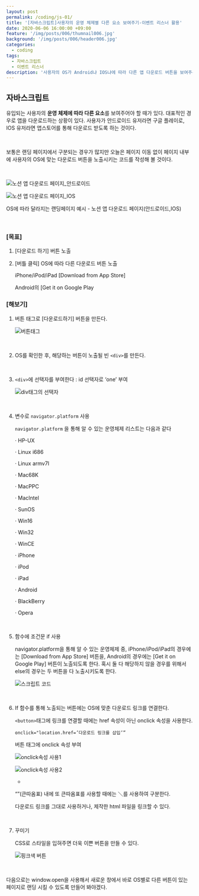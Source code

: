 ```yaml
---
layout: post
permalink: /coding/js-01/
title: '[자바스크립트]사용자의 운영 체제별 다른 요소 보여주기-이벤트 리스너 활용'
date: 2020-06-06 16:00:00 +09:00
feature: '/img/posts/006/thumnail006.jpg'
background: '/img/posts/006/header006.jpg'
categories:
  - coding
tags:
  - 자바스크립트
  - 이벤트 리스너
description: '사용자의 OS가 Android냐 IOS냐에 따라 다른 앱 다운로드 버튼을 보여주는 코드를 만들어보자.'
---
```


## 자바스크립트

유입되는 사용자의 **운영 체제에 따라 다른 요소**를 보여주어야 할 때가 있다. 대표적인 경우로 앱을 다운로드하는 상황이 있다. 사용자가 안드로이드 유저라면 구글 플레이로, IOS 유저라면 앱스토어를 통해 다운로드 받도록 하는 것이다.

​     

보통은 랜딩 페이지에서 구분되는 경우가 많지만 오늘은 페이지 이동 없이 페이지 내부에 사용자의 OS에 맞는 다운로드 버튼을 노출시키는 코드를 작성해 볼 것이다.

​    

![노션 앱 다운로드 페이지_안드로이드](/img/posts/006/notion_android.jpg)

![노션 앱 다운로드 페이지_IOS](/img/posts/006/notion_ios.jpg)

OS에 따라 달라지는 랜딩페이지 예시 - 노션 앱 다운로드 페이지(안드로이드,IOS)

​    

### [목표]

1. [다운로드 하기] 버튼 노출

2. [버틀 클릭] OS에 따라 다른 다운로드 버튼 노출

   iPhone/iPod/iPad [Download from App Store]

   Android의 [Get it on Google Play



### [해보기]



1. 버튼 태그로 [다운로드하기] 버튼을 만든다.

   ![버튼태그](/img/posts/006/page_button.JPG)

   ​     

2. OS를 확인한 후, 해당하는 버튼이 노출될 빈 ```<div>```를 만든다.

   ​     

3. ```<div>```에 선택자를 부여한다 : id 선택자로 ‘one’ 부여

   ![div태그의 선택자](/img/posts/006/div.JPG)

   ​     

4. 변수로 ```navigator.platform``` 사용

   ```navigator.platform``` 을 통해 알 수 있는 운영체제 리스트는 다음과 같다

   ·     HP-UX

   ·     Linux i686

   ·     Linux armv7l

   ·     Mac68K

   ·     MacPPC

   ·     MacIntel

   ·     SunOS

   ·     Win16

   ·     Win32

   ·     WinCE

   ·     iPhone

   ·     iPod

   ·     iPad

   ·     Android

   ·     BlackBerry

   ·     Opera

   ​     

5. 함수에 조건문 if 사용

   navigator.platform을 통해 알 수 있는 운영체제 중, iPhone/iPod/iPad의 경우에는 [Download from App Store] 버튼을, Android의 경우에는 [Get it on Google Play] 버튼이 노출되도록 한다. 혹시 둘 다 해당하지 않을 경우를 위해서 else의 경우는 두 버튼을 다 노출시키도록 한다.

   ![스크립트 코드](/img/posts/006/script.JPG)

   ​     

6. If 함수를 통해 노출되는 버튼에는 OS에 맞춘 다운로드 링크를 연결한다.

   ```<button>```태그에 링크를 연결할 때에는 href 속성이 아닌 onclick 속성을 사용한다.

   ```onclick="location.href=’다운로드 링크를 삽입’”```

   버튼 태그에 onclick 속성 부여

   ![onclick속성 사용1](/img/posts/006/onclick.JPG)

   ![onclick속성 사용2](/img/posts/006/onclick2.JPG)

   +

   “”(큰따옴표) 내에 또 큰따옴표를 사용할 때에는 ＼를 사용하여 구분한다.

   다운로드 링크를 그대로 사용하거나, 제작한 html 파일을 링크할 수 있다.

   ​     

7. 꾸미기

   CSS로 스타일을 입혀주면 더욱 이쁜 버튼을 만들 수 있다.

   ![핑크색 버튼](/img/posts/006/button_pink.JPG)

​      

다음으로는 window.open을 사용해서 새로운 창에서 바로 OS별로 다른 버튼이 있는 페이지로 랜딩 시킬 수 있도록 만들어 봐야겠다.
